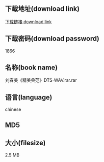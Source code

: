 ## 下载地址(download link)
[下载链接 download link](https://tutu365.netlify.app/?s=%E5%88%98%E6%98%A5%E7%BE%8E%E3%80%8A%E7%B2%BE%E7%BE%8E%E5%85%B8%E8%8C%83%E3%80%8BDTS-WAV.rar)

## 下载密码(download password)
1866

## 名称(book name)
刘春美《精美典范》DTS-WAV.rar.rar

## 语言(language)
chinese

## MD5


## 大小(filesize)
2.5 MB
